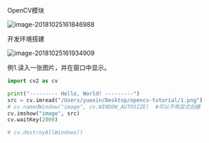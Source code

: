 OpenCV模块

![image-20181025161846988](/Users/yuexin/Documents/GitHub/opencv_tutorial/1.png)

开发环境搭建

![image-20181025161934909](/Users/yuexin/Documents/GitHub/opencv_tutorial/2.png)

例1.读入一张图片，并在窗口中显示。

```python
import cv2 as cv

print("--------- Hello, World! ---------")
src = cv.imread("/Users/yuexin/Desktop/opencv-tutorial/1.png")
# cv.namedWindow("image", cv.WINDOW_AUTOSIZE)  #可以不用显式创建
cv.imshow("image", src)
cv.waitKey(2000)

# cv.destroyAllWindows()
```